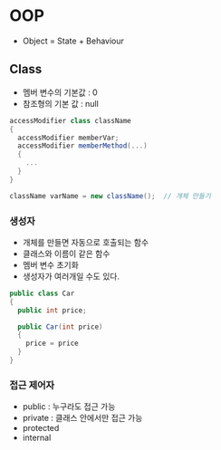 # OOP
- Object = State + Behaviour

## Class
- 멤버 변수의 기본값 : 0
- 참조형의 기본 값 : null
```c#
accessModifier class className
{
  accessModifier memberVar;
  accessModifier memberMethod(...)
  {
    ...
  }
}

className varName = new className();  // 개체 만들기
```

### 생성자
- 개체를 만들면 자동으로 호출되는 함수
- 클래스와 이름이 같은 함수
- 멤버 변수 초기화
- 생성자가 여러개일 수도 있다.
```c#
public class Car
{
  public int price;

  public Car(int price)
  {
    price = price
  }
}
```

### 접근 제어자
- public : 누구라도 접근 가능
- private : 클래스 안에서만 접근 가능
- protected
- internal
